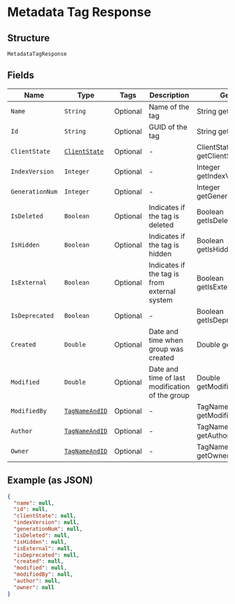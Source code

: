 
# Metadata Tag Response

## Structure

`MetadataTagResponse`

## Fields

| Name | Type | Tags | Description | Getter | Setter |
|  --- | --- | --- | --- | --- | --- |
| `Name` | `String` | Optional | Name of the tag | String getName() | setName(String name) |
| `Id` | `String` | Optional | GUID of the tag | String getId() | setId(String id) |
| `ClientState` | [`ClientState`](/doc/models/client-state.md) | Optional | - | ClientState getClientState() | setClientState(ClientState clientState) |
| `IndexVersion` | `Integer` | Optional | - | Integer getIndexVersion() | setIndexVersion(Integer indexVersion) |
| `GenerationNum` | `Integer` | Optional | - | Integer getGenerationNum() | setGenerationNum(Integer generationNum) |
| `IsDeleted` | `Boolean` | Optional | Indicates if the tag is deleted | Boolean getIsDeleted() | setIsDeleted(Boolean isDeleted) |
| `IsHidden` | `Boolean` | Optional | Indicates if the tag is hidden | Boolean getIsHidden() | setIsHidden(Boolean isHidden) |
| `IsExternal` | `Boolean` | Optional | Indicates if the tag is from external system | Boolean getIsExternal() | setIsExternal(Boolean isExternal) |
| `IsDeprecated` | `Boolean` | Optional | - | Boolean getIsDeprecated() | setIsDeprecated(Boolean isDeprecated) |
| `Created` | `Double` | Optional | Date and time when group was created | Double getCreated() | setCreated(Double created) |
| `Modified` | `Double` | Optional | Date and time of last modification of the group | Double getModified() | setModified(Double modified) |
| `ModifiedBy` | [`TagNameAndID`](/doc/models/tag-name-and-id.md) | Optional | - | TagNameAndID getModifiedBy() | setModifiedBy(TagNameAndID modifiedBy) |
| `Author` | [`TagNameAndID`](/doc/models/tag-name-and-id.md) | Optional | - | TagNameAndID getAuthor() | setAuthor(TagNameAndID author) |
| `Owner` | [`TagNameAndID`](/doc/models/tag-name-and-id.md) | Optional | - | TagNameAndID getOwner() | setOwner(TagNameAndID owner) |

## Example (as JSON)

```json
{
  "name": null,
  "id": null,
  "clientState": null,
  "indexVersion": null,
  "generationNum": null,
  "isDeleted": null,
  "isHidden": null,
  "isExternal": null,
  "isDeprecated": null,
  "created": null,
  "modified": null,
  "modifiedBy": null,
  "author": null,
  "owner": null
}
```

